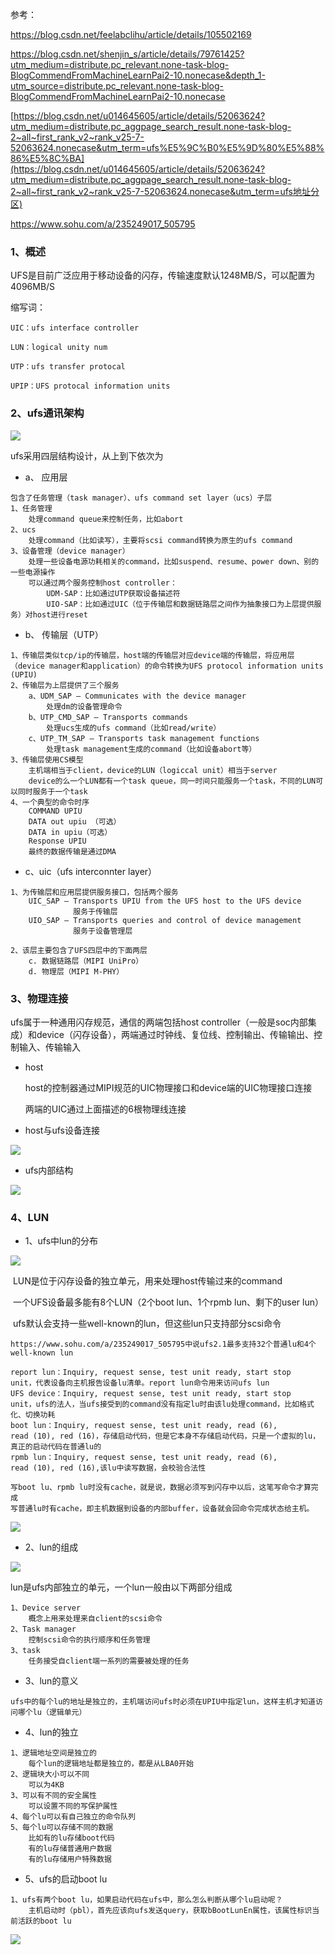 参考：

https://blog.csdn.net/feelabclihu/article/details/105502169



https://blog.csdn.net/shenjin_s/article/details/79761425?utm_medium=distribute.pc_relevant.none-task-blog-BlogCommendFromMachineLearnPai2-10.nonecase&depth_1-utm_source=distribute.pc_relevant.none-task-blog-BlogCommendFromMachineLearnPai2-10.nonecase



 [https://blog.csdn.net/u014645605/article/details/52063624?utm_medium=distribute.pc_aggpage_search_result.none-task-blog-2~all~first_rank_v2~rank_v25-7-52063624.nonecase&utm_term=ufs%E5%9C%B0%E5%9D%80%E5%88%86%E5%8C%BA](https://blog.csdn.net/u014645605/article/details/52063624?utm_medium=distribute.pc_aggpage_search_result.none-task-blog-2~all~first_rank_v2~rank_v25-7-52063624.nonecase&utm_term=ufs地址分区) 



 https://www.sohu.com/a/235249017_505795 



### 1、概述

UFS是目前广泛应用于移动设备的闪存，传输速度默认1248MB/S，可以配置为4096MB/S

缩写词：

```
UIC：ufs interface controller

LUN：logical unity num

UTP：ufs transfer protocal

UPIP：UFS protocal information units
```



### 2、ufs通讯架构

![](.\picture\ufs-layers.jpg)

ufs采用四层结构设计，从上到下依次为

- a、 应用层

```
包含了任务管理（task manager）、ufs command set layer（ucs）子层
1、任务管理
	处理command queue来控制任务，比如abort
2、ucs
	处理command（比如读写），主要将scsi command转换为原生的ufs command
3、设备管理（device manager）
	处理一些设备电源功耗相关的command，比如suspend、resume、power down、别的一些电源操作
	可以通过两个服务控制host controller：
		UDM-SAP：比如通过UTP获取设备描述符
		UIO-SAP：比如通过UIC（位于传输层和数据链路层之间作为抽象接口为上层提供服务）对host进行reset
```

- b、 传输层（UTP）

```
1、传输层类似tcp/ip的传输层，host端的传输层对应device端的传输层，将应用层（device manager和application）的命令转换为UFS protocol information units (UPIU) 
2、传输层为上层提供了三个服务
	a、UDM_SAP – Communicates with the device manager
		处理dm的设备管理命令
	b、UTP_CMD_SAP – Transports commands
		处理ucs生成的ufs command（比如read/write）
	c、UTP_TM_SAP – Transports task management functions
		处理task management生成的command（比如设备abort等）
3、传输层使用CS模型
	主机端相当于client，device的LUN（logiccal unit）相当于server
	device的么一个LUN都有一个task queue，同一时间只能服务一个task，不同的LUN可以同时服务于一个task
4、一个典型的命令时序
	COMMAND UPIU
	DATA out upiu （可选）
	DATA in upiu（可选）
	Response UPIU
	最终的数据传输是通过DMA
```

- c、uic（ufs interconnter layer）

```
1、为传输层和应用层提供服务接口，包括两个服务
	UIC_SAP – Transports UPIU from the UFS host to the UFS device
			  服务于传输层
	UIO_SAP – Transports queries and control of device management	
			  服务于设备管理层

2、该层主要包含了UFS四层中的下面两层
	c. 数据链路层（MIPI UniPro）
	d. 物理层（MIPI M-PHY）
```

### 3、物理连接

ufs属于一种通用闪存规范，通信的两端包括host controller（一般是soc内部集成）和device（闪存设备），两端通过时钟线、复位线、控制输出、传输输出、控制输入、传输输入

- host

  host的控制器通过MIPI规范的UIC物理接口和device端的UIC物理接口连接

  两端的UIC通过上面描述的6根物理线连接

- host与ufs设备连接

![](.\picture\ufs与主机通信原理.png)

- ufs内部结构

![](.\picture\ufs-硬件原理图.png)

### 4、LUN

- 1、ufs中lun的分布

![](.\picture\LUN分区.png)



​	LUN是位于闪存设备的独立单元，用来处理host传输过来的command

​	一个UFS设备最多能有8个LUN（2个boot lun、1个rpmb lun、剩下的user lun）

​	ufs默认会支持一些well-known的lun，但这些lun只支持部分scsi命令

```
https://www.sohu.com/a/235249017_505795中说ufs2.1最多支持32个普通lu和4个well-known lun

report lun：Inquiry, request sense, test unit ready, start stop
unit，代表设备向主机报告设备lu清单。report lun命令用来访问ufs lun
UFS device：Inquiry, request sense, test unit ready, start stop
unit，ufs的法人，当ufs接受到的command没有指定lu时由该lu处理command，比如格式化、切换功耗
boot lun：Inquiry, request sense, test unit ready, read (6),
read (10), red (16)，存储启动代码，但是它本身不存储启动代码，只是一个虚拟的lu，真正的启动代码在普通lu的
rpmb lun：Inquiry, request sense, test unit ready, read (6),
read (10), red (16),该lu中读写数据，会校验合法性

写boot lu、rpmb lu时没有cache，就是说，数据必须写到闪存中以后，这笔写命令才算完成
写普通lu时有cache，即主机数据到设备的内部buffer，设备就会回命令完成状态给主机。
```

![](.\picture\welllu-command.jpg)

- 2、lun的组成

![](.\picture\ufs-lun1.jpg)

lun是ufs内部独立的单元，一个lun一般由以下两部分组成

```
1、Device server
	概念上用来处理来自client的scsi命令
2、Task manager 
	控制scsi命令的执行顺序和任务管理
3、task
	任务接受自client端一系列的需要被处理的任务
```

- 3、lun的意义

```
ufs中的每个lu的地址是独立的，主机端访问ufs时必须在UPIU中指定lun，这样主机才知道访问哪个lu（逻辑单元）
```

- 4、lun的独立

```
1、逻辑地址空间是独立的
	每个lun的逻辑地址都是独立的，都是从LBA0开始
2、逻辑块大小可以不同
	可以为4KB
3、可以有不同的安全属性
	可以设置不同的写保护属性
4、每个lu可以有自己独立的命令队列
5、每个lu可以存储不同的数据
	比如有的lu存储boot代码
	有的lu存储普通用户数据
	有的lu存储用户特殊数据
```

- 5、ufs的启动boot lu

```
1、ufs有两个boot lu，如果启动代码在ufs中，那么怎么判断从哪个lu启动呢？
	主机启动时（pbl），首先应该向ufs发送query，获取bBootLunEn属性，该属性标识当前活跃的boot lu	
```

![](.\picture\boot-lu.jpg)